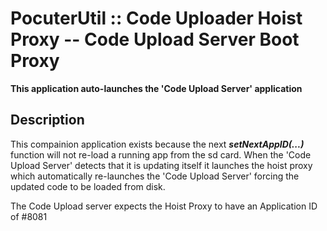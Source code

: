 # PocuterUtil :: Code Uploader Hoist Proxy -- Code Upload Server Boot Proxy
**This application auto-launches the 'Code Upload Server' application**

## Description
This compainion application exists because the next ***setNextAppID(...)*** function will not re-load a running app from the sd card. When the 'Code Upload Server' detects that it is updating itself it launches the hoist proxy which automatically re-launches the 'Code Upload Server' forcing the updated code to be loaded from disk.

The Code Upload server expects the Hoist Proxy to have an Application ID of #8081
